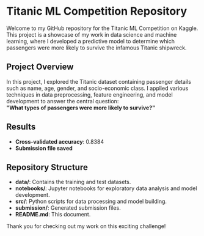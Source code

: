# Titanic ML Competition Repository

Welcome to my GitHub repository for the Titanic ML Competition on Kaggle. This project is a showcase of my work in data science and machine learning, where I developed a predictive model to determine which passengers were more likely to survive the infamous Titanic shipwreck.

## Project Overview
In this project, I explored the Titanic dataset containing passenger details such as name, age, gender, and socio-economic class. I applied various techniques in data preprocessing, feature engineering, and model development to answer the central question:  
**"What types of passengers were more likely to survive?"**

## Results
- **Cross-validated accuracy**: 0.8384  
- **Submission file saved**

## Repository Structure
- **data/**: Contains the training and test datasets.
- **notebooks/**: Jupyter notebooks for exploratory data analysis and model development.
- **src/**: Python scripts for data processing and model building.
- **submission/**: Generated submission files.
- **README.md**: This document.

Thank you for checking out my work on this exciting challenge!


